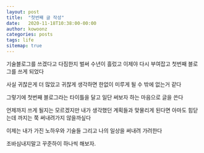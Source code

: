 ```yaml
---
layout: post
title:  "첫번째 글 작성"
date:   2020-11-18T10:38:00-00:00
author: kowoonz
categories: posts
tags: life
sitemap: true
---
```


기술블로그를 쓰겠다고 다짐한지 벌써 수년이 흘렀고 이제야 다시 부여잡고 첫번째 블로그를 쓰게 되었다

사실 귀찮은게 더 많았고 귀찮게 생각하면 한없이 미루게 될 수 밖에 없는거 같다

그렇기에 첫번째 블로그라는 타이틀을 달고 일단 써보자 하는 마음으로 글을 쓴다

언제까지 쓰게 될지는 모르겠지만 내가 생각했던 계획들과 맞물리게 된다면 아마도 힘닫는데 까지는 쭉 써내려가지 않을까싶다

이제는 내가 가진 노하우와 기술들 그리고 나의 일상을 써내려 가려한다

조바심내지말고 꾸준하이 하나씩 해보자.
